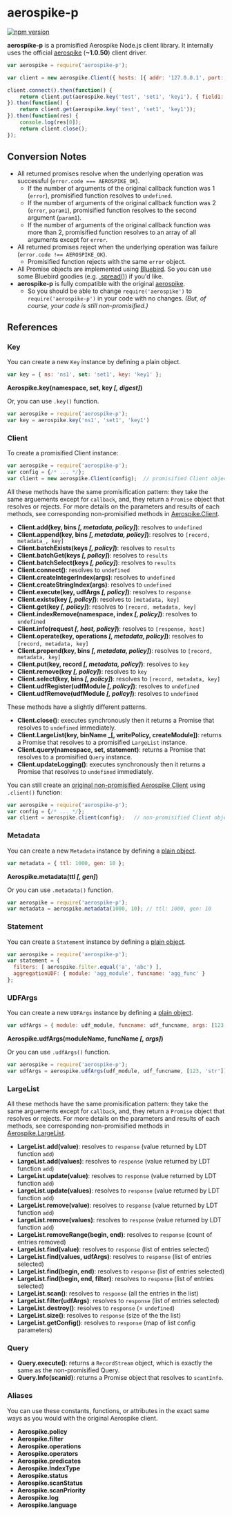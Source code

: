 # aerospike-p

[![npm version](https://badge.fury.io/js/aerospike-p.svg)](http://badge.fury.io/js/aerospike-p)

**aerospike-p** is a promisified Aerospike Node.js client library. It internally uses the official [aerospike](https://github.com/aerospike/aerospike-client-nodejs) (**~1.0.50**) client driver.

```javascript
var aerospike = require('aerospike-p');

var client = new aerospike.Client({ hosts: [{ addr: '127.0.0.1', port: 3000 }] });

client.connect().then(function() {
    return client.put(aerospike.key('test', 'set1', 'key1'), { field1: 'value1' });
}).then(function() {
    return client.get(aerospike.key('test', 'set1', 'key1'));
}).then(function(res) {
    console.log(res[0]);
    return client.close();
});
```

## Conversion Notes

- All returned promises resolve when the underlying operation was successful (`error.code === AEROSPIKE_OK`).
    - If the number of arguments of the original callback function was 1 (`error`), promisified function resolves to `undefined`.
    - If the number of arguments of the original callback function was 2 (`error`, `param1`), promisified function resolves to the second argument (`param1`).
    - If the number of arguments of the original callback function was more than 2, promisified function resolves to an array of all arguments except for `error`.
- All returned promises reject when the underlying operation was failure (`error.code !== AEROSPIKE_OK`).
    - Promisified function rejects with the same `error` object.
- All Promise objects are implemented using [Bluebird](https://github.com/petkaantonov/bluebird). So you can use some Bluebird goodies (e.g. [.spread()](https://github.com/petkaantonov/bluebird/blob/master/API.md#spreadfunction-fulfilledhandler--function-rejectedhandler----promise)) if you'd like.
- **aerospike-p** is fully compatible with the original [aerospike](https://github.com/aerospike/aerospike-client-nodejs). 
    - So you should be able to change `require('aerospike')` to `require('aerospike-p')` in your code with no changes. _(But, of course, your code is still non-promisified.)_

## References

### Key

You can create a new `Key` instance by defining a plain object.

```javascript
var key = { ns: 'ns1', set: 'set1', key: 'key1' };
```

**Aerospike.key(namespace, set, key _[, digest]_)**

Or, you can use `.key()` function.

```javascript
var aerospike = require('aerospike-p');
var key = aerospike.key('ns1', 'set1', 'key1')
```

### Client

To create a promisified Client instance:

```javascript
var aerospike = require('aerospike-p');
var config = {/* ... */};
var client = new aerospike.Client(config);  // promisified Client object
```

All these methods have the same promisification pattern: they take the same arguements except for `callback`, and, they return a `Promise` object that resolves or rejects. For more details on the parameters and results of each methods, see corresponding non-promisified methods in [Aerospike.Client](https://github.com/aerospike/aerospike-client-nodejs/blob/master/docs/client.md).

- **Client.add(key, bins _[, metadata, policy]_)**: resolves to `undefined`
- **Client.append(key, bins _[, metadata, policy]_)**: resolves to `[record, metadata_, key]`
- **Client.batchExists(keys _[, policy]_)**: resolves to `results`
- **Client.batchGet(keys _[, policy]_)**: resolves to `results`
- **Client.batchSelect(keys _[, policy]_)**: resolves to `results`
- **Client.connect()**: resolves to `undefined`
- **Client.createIntegerIndex(args)**: resolves to `undefined`
- **Client.createStringIndex(args)**: resolves to `undefined`
- **Client.execute(key, udfArgs _[, policy]_)**: resolves to `response`
- **Client.exists(key _[, policy]_)**: resolves to `[metadata, key]`
- **Client.get(key _[, policy]_)**: resolves to `[record, metadata, key]`
- **Client.indexRemove(namespace, index _[, policy]_)**: resolves to `undefined`
- **Client.info(request _[, host, policy]_)**: resolves to `[response, host]`
- **Client.operate(key, operations _[, metadata, policy]_)**: resolves to `[record, metadata, key]`
- **Client.prepend(key, bins _[, metadata, policy]_)**: resolves to `[record, metadata, key]`
- **Client.put(key, record _[, metadata, policy]_)**: resolves to `key`
- **Client.remove(key _[, policy]_)**: resolves to `key`
- **Client.select(key, bins _[, policy]_)**: resolves to `[record, metadata, key]`
- **Client.udfRegister(udfModule _[, policy]_)**: resolves to `undefined`
- **Client.udfRemove(udfModule _[, policy]_)**: resolves to `undefined`

These methods have a slightly different patterns.

- **Client.close()**: executes synchronously then it returns a Promise that resolves to `undefined` immediately.
- **Client.LargeList(key, binName _[, writePolicy, createModule])**: returns a Promise that resolves to a promisified `LargeList` instance.
- **Client.query(namespace, set, statement)**: returns a Promise that resolves to a promisified `Query` instance.
- **Client.updateLogging()**: executes synchronously then it returns a Promise that resolves to `undefined` immediately.

You can still create an [original non-promisified Aerospike Client](https://github.com/aerospike/aerospike-client-nodejs/blob/master/docs/client.md) using `.client()` function:

```javascript
var aerospike = require('aerospike-p');
var config = {/* ... */};
var client = aerospike.client(config);   // non-promisified Client object
```

### Metadata

You can create a new `Metadata` instance by defining a [plain object](https://github.com/aerospike/aerospike-client-nodejs/blob/master/docs/datamodel.md#metadata).

```javascript
var metadata = { ttl: 1000, gen: 10 };
```

**Aerospike.metadata(ttl _[, gen]_)**

Or you can use `.metadata()` function.

```javascript
var aerospike = require('aerospike-p');
var metadata = aerospike.metadata(1000, 10); // ttl: 1000, gen: 10
```

### Statement

You can create a `Statement` instance by defining a [plain object](https://github.com/aerospike/aerospike-client-nodejs/blob/master/docs/query.md#statement-attributes).

```javascript
var aerospike = require('aerospike-p');
var statement = { 
  filters: [ aerospike.filter.equal('a', 'abc') ],
  aggregationUDF: { module: 'agg_module', funcname: 'agg_func' }
}; 
```

### UDFArgs

You can create a new `UDFArgs` instance by defining a [plain object](https://github.com/aerospike/aerospike-client-nodejs/blob/master/docs/datamodel.md#udfargs).

```javascript
var udfArgs = { module: udf_module, funcname: udf_funcname, args: [123, 'str'] }
```

**Aerospike.udfArgs(moduleName, funcName _[, args]_)**

Or you can use `.udfArgs()` function.

```javascript
var aerospike = require('aerospike-p');
var udfArgs = aerospike.udfArgs(udf_module, udf_funcname, [123, 'str']);
```

### LargeList

All these methods have the same promisification pattern: they take the same arguements except for `callback`, and, they return a `Promise` object that resolves or rejects. For more details on the parameters and results of each methods, see corresponding non-promisified methods in [Aerospike.LargeList](https://github.com/aerospike/aerospike-client-nodejs/blob/master/docs/largelist.md).

- **LargeList.add(value)**: resolves to `response` (value returned by LDT function `add`)
- **LargeList.add(values)**: resolves to `response` (value returned by LDT function `add`)
- **LargeList.update(value)**: resolves to `response` (value returned by LDT function `add`)
- **LargeList.update(values)**: resolves to `response` (value returned by LDT function `add`)
- **LargeList.remove(value)**: resolves to `response` (value returned by LDT function `add`)
- **LargeList.remove(values)**: resolves to `response` (value returned by LDT function `add`)
- **LargeList.removeRange(begin, end)**: resolves to `response` (count of entries removed)
- **LargeList.find(value)**: resolves to `response` (list of entries selected)
- **LargeList.find(values, udfArgs)**: resolves to `response` (list of entries selected)
- **LargeList.find(begin, end)**: resolves to `response` (list of entries selected)
- **LargeList.find(begin, end, filter)**: resolves to `response` (list of entries selected)
- **LargeList.scan()**: resolves to `response` (all the entries in the list)
- **LargeList.filter(udfArgs)**: resolves to `response` (list of entries selected)
- **LargeList.destroy()**: resolves to `response` (= `undefined`)
- **LargeList.size()**: resolves to `response` (size of the the list)
- **LargeList.getConfig()**: resolves to `response` (map of list config parameters)

### Query

- **Query.execute()**: returns a `RecordStream` object, which is exactly the same as the non-promisified Query.
- **Query.Info(scanid)**: returns a Promise object that resolves to `scantInfo`.

### Aliases

You can use these constants, functions, or attributes in the exact same ways as you would with the original Aerospike client.

- **Aerospike.policy**
- **Aerospike.filter**
- **Aerospike.operations**
- **Aerospike.operators**
- **Aerospike.predicates**
- **Aerospike.IndexType**
- **Aerospike.status**
- **Aerospike.scanStatus**
- **Aerospike.scanPriority**
- **Aerospike.log**
- **Aerospike.language**

